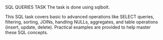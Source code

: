 SQL QUERIES TASK
The task is done using sqlbolt.

This SQL task covers basic to advanced operations like SELECT queries, filtering, sorting, JOINs, handling NULLs, aggregates, and table operations (insert, update, delete). Practical examples are provided to help master these SQL concepts.